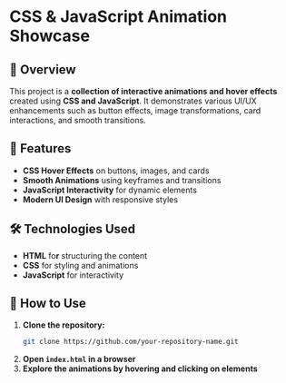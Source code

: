 # CSS & JavaScript Animation Showcase

## 📌 Overview

This project is a **collection of interactive animations and hover effects** created using **CSS and JavaScript**. It demonstrates various UI/UX enhancements such as button effects, image transformations, card interactions, and smooth transitions.

## 🎨 Features

- **CSS Hover Effects** on buttons, images, and cards
- **Smooth Animations** using keyframes and transitions
- **JavaScript Interactivity** for dynamic elements
- **Modern UI Design** with responsive styles

## 🛠️ Technologies Used

- **HTML** fo**r** structuring the content
- **CSS** for styling and animations
- **JavaScript** for interactivity

## 🚀 How to Use

1. **Clone the repository:**
   ```bash
   git clone https://github.com/your-repository-name.git
   ```
2. **Open ****************`index.html`**************** in a browser**
3. **Explore the animations by hovering and clicking on elements**

